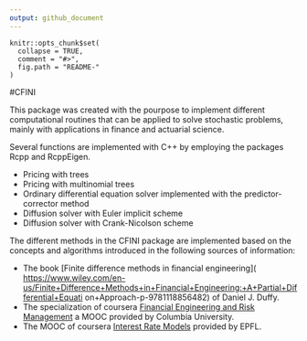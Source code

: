 ```yaml
---
output: github_document
---
```


<!-- README.md is generated from README.Rmd. Please edit that file -->

```{r, echo = FALSE}
knitr::opts_chunk$set(
  collapse = TRUE,
  comment = "#>",
  fig.path = "README-"
)
```
#CFINI

This package was created with the pourpose to implement different computational routines that 
can be applied to solve stochastic problems, mainly with applications in finance and actuarial 
science.

Several functions are implemented with C++ by employing the packages Rcpp and RcppEigen.

- Pricing with trees
- Pricing with multinomial trees
- Ordinary differential equation solver implemented with the predictor-corrector method
- Diffusion solver with Euler implicit scheme
- Diffusion solver with Crank-Nicolson scheme

The different methods in the CFINI package are implemented based on the concepts and algorithms
introduced in the following sources of information:

- The book [Finite difference methods in financial engineering](
https://www.wiley.com/en-us/Finite+Difference+Methods+in+Financial+Engineering:+A+Partial+Differential+Equati
on+Approach-p-9781118856482) of Daniel J. Duffy.
- The specialization of coursera [Financial Engineering and Risk Management](https://www.coursera.org/specializations/financialengineering) a MOOC provided by 
Columbia University.
- The MOOC of coursera [Interest Rate Models](https://www.coursera.org/learn/interest-rate-models) 
provided by EPFL.
